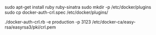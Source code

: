 sudo apt-get install ruby ruby-sinatra
sudo mkdir -p /etc/docker/plugins
sudo cp docker-auth-crl.spec /etc/docker/plugins/

./docker-auth-crl.rb -e production -p 3123 /etc/docker-ca/easy-rsa/easyrsa3/pki/crl.pem
